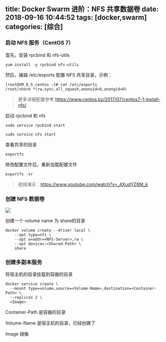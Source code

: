 title: Docker Swarm 进阶：NFS 共享数据卷
date: 2018-09-16 10:44:52
tags: [docker,swarm]
categories: [综合]
---
### 启动 NFS 服务（CentOS 7）

首先，安装 rpcbind 和 nfs-utils

```
yum install -y rpcbind nfs-utils
```

<!--more-->

然后，编辑 /etc/exports 配置 NFS 共享目录，示例：

```
[root@VM_0_5_centos ~]# cat /etc/exports
/root/share *(rw,sync,all_squash,anonuid=0,anongid=0)
```

> 更多详细配置参考 https://www.centos.bz/2017/07/centos7-1-install-nfs/

启动 rpcbind 和 nfs

```
sudo service rpcbind start

sudo service nfs start
```

查看共享的目录

```
exportfs
```

修改配置文件后，重新加载配置文件

```
exportfs -vr
```

> 视频演示：https://www.youtube.com/watch?v=_4XudYZ6M_k

### 创建 NFS 数据卷

![](/images/3424642-969494530d4af137.png)

创建一个 volume name 为 share的目录

```
docker volume create --driver local \
    --opt type=nfs \
    --opt o=addr=<NFS-Server>,rw \
    --opt device=:<Shared-Path> \
    share
```

### 创建多副本服务

将宿主机的目录挂载到容器的目录

```
docker service create \
  --mount type=volume,source=<Volume-Name>,destination=<Container-Path> \
  --replicas 2 \
  <Image>
```

Container-Path 是容器的目录

Volume-Name 是宿主机的目录，已经创建了

Image 镜像
